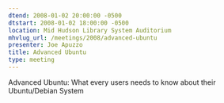 ```yaml
---
dtend: 2008-01-02 20:00:00 -0500
dtstart: 2008-01-02 18:00:00 -0500
location: Mid Hudson Library System Auditorium
mhvlug_url: /meetings/2008/advanced-ubuntu
presenter: Joe Apuzzo
title: Advanced Ubuntu
type: meeting
---
```



Advanced Ubuntu: What every users needs to know about their Ubuntu/Debian System